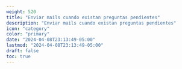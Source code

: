 ```yaml
---
weight: 520
title: "Enviar mails cuando existan preguntas pendientes"
description: "Enviar mails cuando existan preguntas pendientes"
icon: "category"
color: "primary"
date: "2024-04-08T23:13:49-05:00"
lastmod: "2024-04-08T23:13:49-05:00"
draft: false
toc: true
---
```


